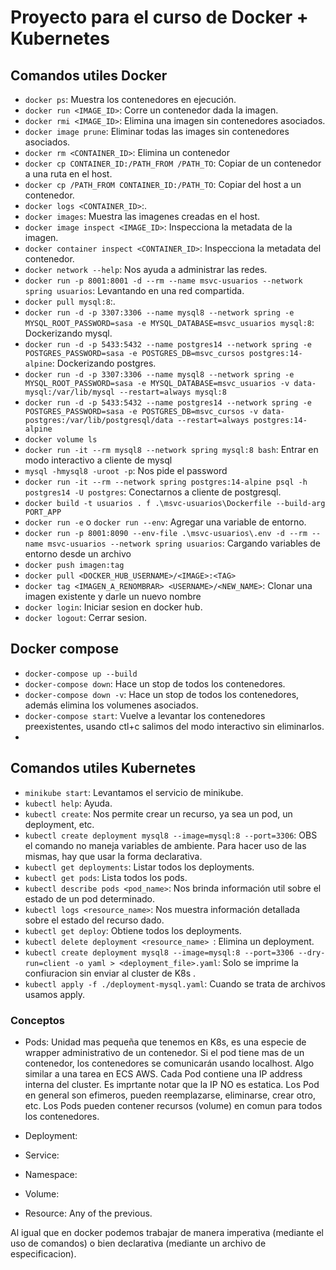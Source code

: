 # Proyecto para el curso de Docker + Kubernetes

## Comandos utiles Docker

- `docker ps`: Muestra los contenedores en ejecución.
- `docker run <IMAGE_ID>`: Corre un contenedor dada la imagen.
- `docker rmi <IMAGE_ID>`: Elimina una imagen sin contenedores asociados.
- `docker image prune`: Eliminar todas las images sin contenedores asociados.
- `docker rm <CONTAINER_ID>`: Elimina un contenedor
- `docker cp CONTAINER_ID:/PATH_FROM /PATH_TO`: Copiar de un contenedor a una ruta en el host.
- `docker cp /PATH_FROM CONTAINER_ID:/PATH_TO`: Copiar del host a un contenedor.
- `docker logs <CONTAINER_ID>`:.
- `docker images`: Muestra las imagenes creadas en el host.
- `docker image inspect <IMAGE_ID>`: Inspecciona la metadata de la imagen.
- `docker container inspect <CONTAINER_ID>`: Inspecciona la metadata del contenedor.
- `docker network --help`: Nos ayuda a administrar las redes.
- `docker run -p 8001:8001 -d --rm --name msvc-usuarios --network spring usuarios`: Levantando en una red compartida.
- `docker pull mysql:8`:.
- `docker run -d -p 3307:3306 --name mysql8 --network spring -e MYSQL_ROOT_PASSWORD=sasa -e MYSQL_DATABASE=msvc_usuarios mysql:8`: Dockerizando mysql.
- `docker run -d -p 5433:5432 --name postgres14 --network spring -e POSTGRES_PASSWORD=sasa -e POSTGRES_DB=msvc_cursos postgres:14-alpine`: Dockerizando postgres.
- `docker run -d -p 3307:3306 --name mysql8 --network spring -e MYSQL_ROOT_PASSWORD=sasa -e MYSQL_DATABASE=msvc_usuarios -v data-mysql:/var/lib/mysql --restart=always mysql:8`
- `docker run -d -p 5433:5432 --name postgres14 --network spring -e POSTGRES_PASSWORD=sasa -e POSTGRES_DB=msvc_cursos -v data-postgres:/var/lib/postgresql/data --restart=always postgres:14-alpine`
- `docker volume ls`
- `docker run -it --rm mysql8 --network spring mysql:8 bash`: Entrar en modo interactivo a cliente de mysql
- `mysql -hmysql8 -uroot -p`: Nos pide el password
- `docker run -it --rm --network spring postgres:14-alpine psql -h postgres14 -U postgres`: Conectarnos a cliente de postgresql.
- `docker build -t usuarios . f .\msvc-usuarios\Dockerfile --build-arg PORT_APP`
- `docker run -e` o `docker run --env`: Agregar una variable de entorno.
- `docker run -p 8001:8090 --env-file .\msvc-usuarios\.env -d --rm --name msvc-usuarios --network spring usuarios`: Cargando variables de entorno desde un archivo
- `docker push imagen:tag`
- `docker pull <DOCKER_HUB_USERNAME>/<IMAGE>:<TAG>`
- `docker tag <IMAGEN_A_RENOMBRAR> <USERNAME>/<NEW_NAME>`: Clonar una imagen existente y darle un nuevo nombre
- `docker login`: Iniciar sesion en docker hub.
- `docker logout`: Cerrar sesion.


## Docker compose

- `docker-compose up --build`
- `docker-compose down`: Hace un stop de todos los contenedores.
- `docker-compose down -v`: Hace un stop de todos los contenedores, además elimina los volumenes asociados.
- `docker-compose start`: Vuelve a levantar los contenedores preexistentes, usando ctl+c salimos del modo interactivo sin eliminarlos.
- 

## Comandos utiles Kubernetes

- `minikube start`: Levantamos el servicio de minikube.
- `kubectl help`: Ayuda.
- `kubectl create`: Nos permite crear un recurso, ya sea un pod, un deployment, etc. 
- `kubectl create deployment mysql8 --image=mysql:8 --port=3306`: OBS el comando no maneja
variables de ambiente. Para hacer uso de las mismas, hay que usar la forma declarativa.
- `kubectl get deployments`: Listar todos los deployments.
- `kubectl get pods`: Lista todos los pods.
- `kubectl describe pods <pod_name>`: Nos brinda información util sobre el estado de un pod determinado.
- `kubectl logs <resource_name>`: Nos muestra información detallada sobre el estado del recurso dado.
- `kubectl get deploy`: Obtiene todos los deployments.
- `kubectl delete deployment <resource_name> `: Elimina un deployment.
- `kubectl create deployment mysql8 --image=mysql:8 --port=3306 --dry-run=client -o yaml > <deployment_file>.yaml`: Solo se imprime la confiuracion sin enviar al 
cluster de K8s .
- `kubectl apply -f ./deployment-mysql.yaml`: Cuando se trata de archivos usamos apply.

### Conceptos

- Pods: Unidad mas pequeña que tenemos en K8s, es una especie de wrapper administrativo de un contenedor.
Si el pod tiene mas de un contenedor, los contenedores se comunicarán usando localhost. Algo similar a una
tarea en ECS AWS. Cada Pod contiene una IP address interna del cluster. Es imprtante notar que la IP
NO es estatica. Los Pod en general son efimeros, pueden reemplazarse, eliminarse, crear otro, etc. Los Pods
pueden contener recursos (volume) en comun para todos los contenedores.

- Deployment:
- Service: 
- Namespace:
- Volume:
- Resource: Any of the previous.

Al igual que en docker podemos trabajar de manera imperativa (mediante el uso de comandos)
o bien declarativa (mediante un archivo de especificacion).
